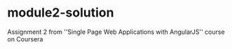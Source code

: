 # module2-solution
Assignment 2 from ''Single Page Web Applications with AngularJS'' course on Coursera

